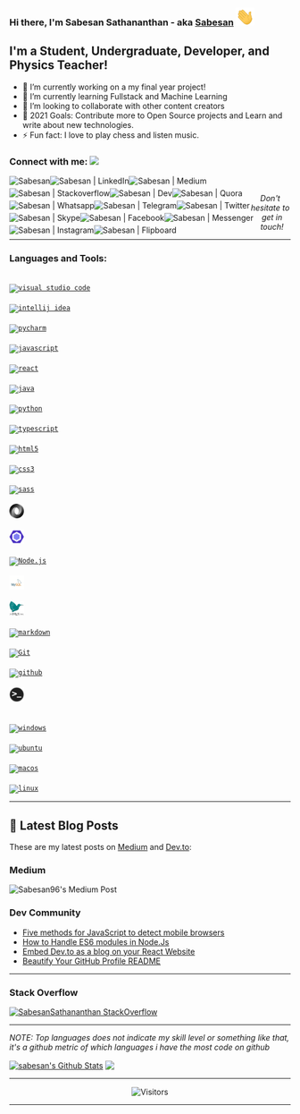### Hi there, I'm Sabesan Sathananthan - aka [Sabesan][website] <img src="./Icons/Hi.gif" height="32" />

## I'm a Student, Undergraduate, Developer, and Physics Teacher!

- 🔭 I’m currently working on a my final year project!
- 🌱 I’m currently learning Fullstack and Machine Learning
- 👯 I’m looking to collaborate with other content creators
- 🥅 2021 Goals: Contribute more to Open Source projects and Learn and write about new technologies.
- ⚡ Fun fact: I love to play chess and listen music.

### Connect with me: <img src="https://media.giphy.com/media/LnQjpWaON8nhr21vNW/giphy.gif" height="32">

[<img align="left" alt="Sabesan" height="22px" src="./SocialLogo/Web.png" />][website]
[<img align="left" alt="Sabesan | LinkedIn" height="22px" src="./SocialLogo/LinkedIn.png" />][linkedin]
[<img align="left" alt="Sabesan | Medium" height="22px" src="./SocialLogo/Medium.png" />][medium]
[<img align="left" alt="Sabesan | Stackoverflow" height="22px" src="./SocialLogo/StackOverflow.png" />][stackoverflow]
[<img align="left" alt="Sabesan | Dev" height="22px" src="./SocialLogo/Dev.png" />][dev]
[<img align="left" alt="Sabesan | Quora" height="22px" src="./SocialLogo/Quora.png" />][quora]
[<img align="left" alt="Sabesan | Whatsapp" height="22px" src="./SocialLogo/WhatsApp.png" />][whatsapp]
[<img align="left" alt="Sabesan | Telegram" height="22px" src="./SocialLogo/Telegram.png" />][telegram]
[<img align="left" alt="Sabesan | Twitter" height="22px" src="./SocialLogo/Twitter.png" />][twitter]
[<img align="left" alt="Sabesan | Skype" height="22px" src="./SocialLogo/Skype.png" />][skype]
[<img align="left" alt="Sabesan | Facebook" height="22px" src="./SocialLogo/Facebook.png" />][facebook]
[<img align="left" alt="Sabesan | Messenger" height="22px" src="./SocialLogo/Messenger.png" />][messenger]
[<img align="left" alt="Sabesan | Instagram" height="22px" src="./SocialLogo/Instagram.png" />][instagram]
[<img align="left" alt="Sabesan | Flipboard" height="22px" src="./SocialLogo/Flipboard.png" />][flipboard]

<br />

<p align=center>
<em>Don't hesitate to get in touch!</em>
</p>

---

### Languages and Tools:

[<code>
<img alt="visual studio code" width="26px" src="https://img.icons8.com/fluent/240/000000/visual-studio-code-2019.png" />
</code>](https://code.visualstudio.com/)
[<code>
<img alt="intellij idea" width="26px" src="https://img.icons8.com/color/240/000000/intellij-idea.png" />
</code>](https://www.jetbrains.com/idea/)
[<code>
<img alt="pycharm" width="26px" src="https://img.icons8.com/color/240/000000/pycharm.png" />
</code>](https://www.jetbrains.com/pycharm/)
[<code>
<img alt="javascript" width="26px" src="https://img.icons8.com/color/240/000000/javascript.png" />
</code>](https://developer.mozilla.org/en-US/docs/Web/JavaScript)
[<code>
<img alt="react" width="26px" src="https://img.icons8.com/color/240/000000/react-native.png" />
</code>](https://reactjs.org/)
[<code>
<img alt="java" width="26px" src="https://img.icons8.com/color/240/000000/java-coffee-cup-logo.png">
</code>](https://docs.oracle.com/en/java/)
[<code>
<img alt="python" width="26px" src="https://img.icons8.com/color/240/000000/python.png">
</code>](https://www.python.org/)
[<code>
<img alt="typescript" width="26px" src="https://img.icons8.com/color/240/000000/typescript.png">
</code>](https://www.typescriptlang.org/)
[<code>
<img alt="html5" width="26px" src="https://img.icons8.com/color/240/000000/html-5.png">
</code>](https://developer.mozilla.org/en-US/docs/Web/HTML)
[<code>
<img alt="css3" width="26px" src="https://img.icons8.com/color/240/000000/css3.png">
</code>](https://developer.mozilla.org/en-US/docs/Web/CSS)
[<code>
<img alt="sass" width="26px" src="https://img.icons8.com/color/240/000000/sass.png">
</code>](https://sass-lang.com/)
[<code>
<img alt="json" width="26px" src="https://raw.githubusercontent.com/github/explore/80688e429a7d4ef2fca1e82350fe8e3517d3494d/topics/json/json.png">
</code>](https://www.json.org/json-en.html)
[<code>
<img alt="eslint" width="26px" src="https://raw.githubusercontent.com/github/explore/80688e429a7d4ef2fca1e82350fe8e3517d3494d/topics/eslint/eslint.png">
</code>](https://eslint.org/)
[<code>
<img alt="Node.js" width="26px" src="https://img.icons8.com/color/240/000000/nodejs.png">
</code>](https://nodejs.org/en/)
[<code>
<img alt="MySQL" width="26px" src="https://raw.githubusercontent.com/github/explore/80688e429a7d4ef2fca1e82350fe8e3517d3494d/topics/mysql/mysql.png">
</code>](https://dev.mysql.com/)
[<code>
<img alt="latex" width="26px" src="https://raw.githubusercontent.com/github/explore/80688e429a7d4ef2fca1e82350fe8e3517d3494d/topics/latex/latex.png">
</code>](https://www.latex-project.org/)
[<code>
<img alt="markdown" width="26px" src="https://img.icons8.com/ios-filled/100/000000/markdown.png">
</code>](https://www.markdownguide.org/)
[<code>
<img alt="Git" width="26px" src="https://img.icons8.com/color/240/000000/git.png">
</code>](https://git-scm.com/)
[<code>
<img alt="github" width="26px" src="https://img.icons8.com/ios-glyphs/240/000000/github.png">
</code>](https://github.com/)
[<code>
<img alt="terminal" width="26px" src="https://raw.githubusercontent.com/github/explore/80688e429a7d4ef2fca1e82350fe8e3517d3494d/topics/terminal/terminal.png">
</code>](https://docs.microsoft.com/en-us/windows/terminal/)
<br />
[<code>
<img alt="windows" width="26px" src="https://img.icons8.com/color/240/000000/windows-10.png">
</code>](https://www.microsoft.com/en-us/windows)
[<code>
<img alt="ubuntu" width="26px" src="https://img.icons8.com/color/96/000000/ubuntu--v1.png">
</code>](https://ubuntu.com/)
[<code>
<img alt="macos" width="26px" src="https://img.icons8.com/officel/160/000000/mac-logo.png">
</code>](https://developer.apple.com/macos/)
[<code>
<img alt="linux" width="26px" src="https://img.icons8.com/color/96/000000/linux.png">
</code>](https://www.kernel.org/)

---

## 📝 Latest Blog Posts

These are my latest posts on [Medium](https://medium.com/@sabesan96) and [Dev.to](https://dev.to/thesabesan):

### Medium

![Sabesan96's Medium Post](https://github-readme-medium-card.vercel.app/getMediumBlogs?username=sabesan96&limit=6&theme=tokyonight)

### Dev Community

<!-- DEVTO:START -->
- [Five methods for JavaScript to detect mobile browsers](https://dev.to/thesabesan/five-methods-for-javascript-to-detect-mobile-browsers-1jhc)
- [How to Handle ES6 modules in Node.Js](https://dev.to/thesabesan/how-to-handle-es6-modules-in-node-js-hdn)
- [Embed Dev.to as a blog on your React Website](https://dev.to/thesabesan/embed-dev-to-as-a-blog-on-your-react-website-3l8c)
- [Beautify Your GitHub Profile README](https://dev.to/thesabesan/beautify-your-github-profile-readme-10cf)
<!-- DEVTO:END -->

---

### Stack Overflow
[![SabesanSathananthan StackOverflow](github-readme-stackoverflow-six.vercel.app/?userID=8629258)](https://stackoverflow.com/users/8629258/sabesan)

---

_NOTE: Top languages does not indicate my skill level or something like that, it's a github metric of which languages i have the most code on github_

<a href="https://github-readme-stats.sabesansathananthan.vercel.app/api?username=sabesansathananthan&show_icons=true&hide_border=true&count_private=true&include_all_commits=true&theme=radical">
<img align="center" alt="sabesan's Github Stats" src="https://github-readme-stats.sabesansathananthan.vercel.app/api?username=sabesansathananthan&show_icons=true&hide_border=true&count_private=true&include_all_commits=true&theme=radical" /></a>
<a href="https://github-readme-stats.sabesansathananthan.vercel.app/api/top-langs/?username=sabesansathananthan&layout=compact&theme=radical">
  <img align="center" src="https://github-readme-stats.sabesansathananthan.vercel.app/api/top-langs/?username=sabesansathananthan&layout=compact&theme=radical" />
</a>

---

<p align=center>                           
  <img align=center  src="https://visitor-badge.laobi.icu/badge?page_id=sabesansathananthan.sabesansathananthan" alt="Visitors">                     
</p>

---

[website]: https://sabesansathananthan.now.sh
[linkedin]: https://www.linkedin.com/in/sabesan96
[medium]: https://sabesan96.medium.com/
[stackoverflow]: https://stackoverflow.com/users/8629258/sathananthan-sabesan
[dev]: https://dev.to/thesabesan
[gmail]: mailto:sabesan996@gmail.com
[quora]: https://www.quora.com/profile/Sathananthan-Sabesan
[whatsapp]: https://wa.me/94770711017
[telegram]: https://telegram.me/TheSabesan
[twitter]: https://twitter.com/TheSabesan
[skype]: https://join.skype.com/invite/hGgVYFnMnx1x
[facebook]: https://www.facebook.com/sathananthan.sabesan
[messenger]: https://www.messenger.com/t/sathananthan.sabesan
[instagram]: https://www.instagram.com/s_sabesan
[flipboard]: https://flipboard.com/@TheSabesan
